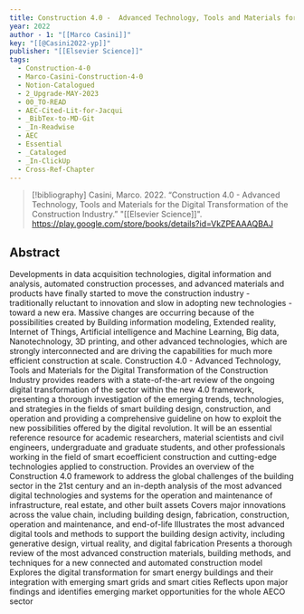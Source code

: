 ```yaml
---
title: Construction 4.0 -  Advanced Technology, Tools and Materials for the Digital Transformation of the Construction Industry
year: 2022
author - 1: "[[Marco Casini]]"
key: "[[@Casini2022-yp]]"
publisher: "[[Elsevier Science]]"
tags:
  - Construction-4-0
  - Marco-Casini-Construction-4-0
  - Notion-Catalogued
  - 2_Upgrade-MAY-2023
  - 00_TO-READ
  - AEC-Cited-Lit-for-Jacqui
  - _BibTex-to-MD-Git
  - _In-Readwise
  - AEC
  - Essential
  - _Cataloged
  - _In-ClickUp
  - Cross-Ref-Chapter
---
```


> [!bibliography]
> Casini, Marco. 2022. “Construction 4.0 -  Advanced Technology, Tools and Materials for the Digital Transformation of the Construction Industry.” "[[Elsevier Science]]". https://play.google.com/store/books/details?id=VkZPEAAAQBAJ

## Abstract
Developments in data acquisition technologies, digital information and analysis, automated construction processes, and advanced materials and products have finally started to move the construction industry - traditionally reluctant to innovation and slow in adopting new technologies - toward a new era. Massive changes are occurring because of the possibilities created by Building information modeling, Extended reality, Internet of Things, Artificial intelligence and Machine Learning, Big data, Nanotechnology, 3D printing, and other advanced technologies, which are strongly interconnected and are driving the capabilities for much more efficient construction at scale. Construction 4.0 -  Advanced Technology, Tools and Materials for the Digital Transformation of the Construction Industry provides readers with a state-of-the-art review of the ongoing digital transformation of the sector within the new 4.0 framework, presenting a thorough investigation of the emerging trends, technologies, and strategies in the fields of smart building design, construction, and operation and providing a comprehensive guideline on how to exploit the new possibilities offered by the digital revolution. It will be an essential reference resource for academic researchers, material scientists and civil engineers, undergraduate and graduate students, and other professionals working in the field of smart ecoefficient construction and cutting-edge technologies applied to construction. Provides an overview of the Construction 4.0 framework to address the global challenges of the building sector in the 21st century and an in-depth analysis of the most advanced digital technologies and systems for the operation and maintenance of infrastructure, real estate, and other built assets Covers major innovations across the value chain, including building design, fabrication, construction, operation and maintenance, and end-of-life Illustrates the most advanced digital tools and methods to support the building design activity, including generative design, virtual reality, and digital fabrication Presents a thorough review of the most advanced construction materials, building methods, and techniques for a new connected and automated construction model Explores the digital transformation for smart energy buildings and their integration with emerging smart grids and smart cities Reflects upon major findings and identifies emerging market opportunities for the whole AECO sector